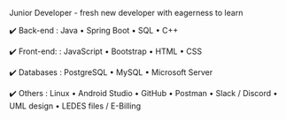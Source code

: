 Junior Developer - fresh new developer with eagerness to learn

✔️ Back-end 
: Java
• Spring Boot
• SQL
• C++

✔️ Front-end:
: JavaScript
• Bootstrap 
• HTML
• CSS

✔️ Databases
: PostgreSQL
• MySQL
• Microsoft Server

✔️ Others
: Linux
• Android Studio
• GitHub
• Postman
• Slack / Discord
• UML design
• LEDES files / E-Billing
